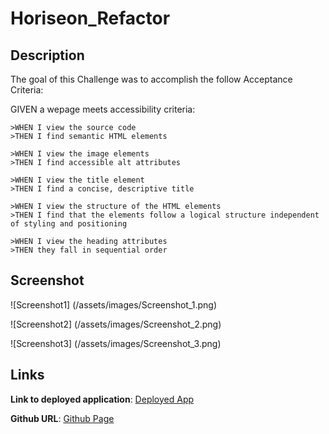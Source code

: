 # Horiseon_Refactor

## Description

The goal of this Challenge was to accomplish the follow Acceptance Criteria:

GIVEN a wepage meets accessibility criteria:

    >WHEN I view the source code
    >THEN I find semantic HTML elements

    >WHEN I view the image elements
    >THEN I find accessible alt attributes

    >WHEN I view the title element
    >THEN I find a concise, descriptive title

    >WHEN I view the structure of the HTML elements
    >THEN I find that the elements follow a logical structure independent of styling and positioning

    >WHEN I view the heading attributes
    >THEN they fall in sequential order

## Screenshot

![Screenshot1] (/assets/images/Screenshot_1.png)

![Screenshot2] (/assets/images/Screenshot_2.png)

![Screenshot3] (/assets/images/Screenshot_3.png)


## Links

**Link to deployed application**: [Deployed App](https://erikchiodo.github.io/Horiseon_Refactor)

**Github URL**: [Github Page](https://github.com/erikchiodo/Horiseon_Refactor)